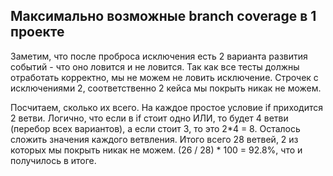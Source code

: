 ##  Максимально возможные branch coverage в 1 проекте
Заметим, что после проброса исключения есть 2 варианта развития событий - что оно ловится и не ловится. Так как все тесты должны отработать корректно, мы не можем не ловить исключение. Строчек с исключениями 2, соответственно 2 кейса мы покрыть никак не можем.

Посчитаем, сколько их всего. На каждое простое условие if  приходится 2 ветви. Логично, что если в if стоит одно ИЛИ, то будет 4 ветви (перебор всех вариантов), а если стоит 3, то это 2*4 = 8. Осталось сложить значения каждого ветвления. Итого всего 28 ветвей, 2 из которых мы покрыть никак не можем. (26 / 28) * 100 = 92.8%, что и получилось в итоге.
